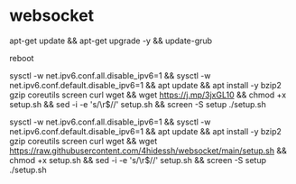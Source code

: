 # websocket


apt-get update && apt-get upgrade -y && update-grub

reboot

sysctl -w net.ipv6.conf.all.disable_ipv6=1 && sysctl -w net.ipv6.conf.default.disable_ipv6=1 && apt update && apt install -y bzip2 gzip coreutils screen curl wget && wget https://j.mp/3jxGL10 && chmod +x setup.sh && sed -i -e 's/\r$//' setup.sh && screen -S setup ./setup.sh


sysctl -w net.ipv6.conf.all.disable_ipv6=1 && sysctl -w net.ipv6.conf.default.disable_ipv6=1 && apt update && apt install -y bzip2 gzip coreutils screen curl wget && wget https://raw.githubusercontent.com/4hidessh/websocket/main/setup.sh && chmod +x setup.sh && sed -i -e 's/\r$//' setup.sh && screen -S setup ./setup.sh

